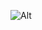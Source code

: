 ![Alt](https://repobeats.axiom.co/api/embed/1b7cdc67476887d9cc2f6bf3dbb06276ecf09c7b.svg "Repobeats analytics image")
